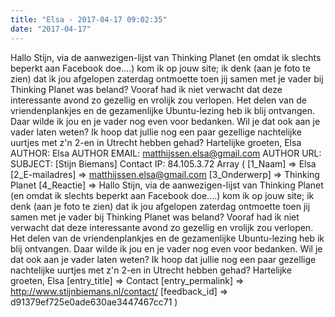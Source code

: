 ```yaml
---
title: "Elsa - 2017-04-17 09:02:35"
date: "2017-04-17"
---
```


Hallo Stijn, via de aanwezigen-lijst van Thinking Planet (en omdat ik slechts beperkt aan Facebook doe....) kom ik op jouw site; ik denk (aan je foto te zien) dat ik jou afgelopen zaterdag ontmoette toen jij samen met je vader bij Thinking Planet was beland? Vooraf had ik niet verwacht dat deze interessante avond zo gezellig en vrolijk zou verlopen. Het delen van de vriendenplankjes en de gezamenlijke Ubuntu-lezing heb ik blij ontvangen. Daar wilde ik jou en je vader nog even voor bedanken. Wil je dat ook aan je vader laten weten? Ik hoop dat jullie nog een paar gezellige nachtelijke uurtjes met z'n 2-en in Utrecht hebben gehad? Hartelijke groeten, Elsa AUTHOR: Elsa AUTHOR EMAIL: matthijssen.elsa@gmail.com AUTHOR URL: SUBJECT: \[Stijn Biemans\] Contact IP: 84.105.3.72 Array ( \[1\_Naam\] => Elsa \[2\_E-mailadres\] => matthijssen.elsa@gmail.com \[3\_Onderwerp\] => Thinking Planet \[4\_Reactie\] => Hallo Stijn, via de aanwezigen-lijst van Thinking Planet (en omdat ik slechts beperkt aan Facebook doe....) kom ik op jouw site; ik denk (aan je foto te zien) dat ik jou afgelopen zaterdag ontmoette toen jij samen met je vader bij Thinking Planet was beland? Vooraf had ik niet verwacht dat deze interessante avond zo gezellig en vrolijk zou verlopen. Het delen van de vriendenplankjes en de gezamenlijke Ubuntu-lezing heb ik blij ontvangen. Daar wilde ik jou en je vader nog even voor bedanken. Wil je dat ook aan je vader laten weten? Ik hoop dat jullie nog een paar gezellige nachtelijke uurtjes met z'n 2-en in Utrecht hebben gehad? Hartelijke groeten, Elsa \[entry\_title\] => Contact \[entry\_permalink\] => http://www.stijnbiemans.nl/contact/ \[feedback\_id\] => d91379ef725e0ade630ae3447467cc71 )

